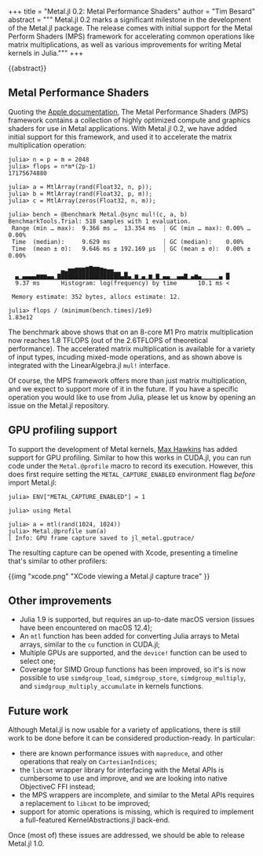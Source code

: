 +++
title = "Metal.jl 0.2: Metal Performance Shaders"
author = "Tim Besard"
abstract = """
  Metal.jl 0.2 marks a significant milestone in the development of the Metal.jl package.
  The release comes with initial support for the Metal Perform Shaders (MPS) framework for
  accelerating common operations like matrix multiplications, as well as various
  improvements for writing Metal kernels in Julia."""
+++

{{abstract}}


## Metal Performance Shaders

Quoting the [Apple
documentation](https://developer.apple.com/documentation/metalperformanceshaders), The Metal
Performance Shaders (MPS) framework contains a collection of highly optimized compute and
graphics shaders for use in Metal applications. With Metal.jl 0.2, we have added initial
support for this framework, and used it to accelerate the matrix multiplication operation:

```julia-repl
julia> n = p = m = 2048
julia> flops = n*m*(2p-1)
17175674880

julia> a = MtlArray(rand(Float32, n, p));
julia> b = MtlArray(rand(Float32, p, m));
julia> c = MtlArray(zeros(Float32, n, m));

julia> bench = @benchmark Metal.@sync mul!(c, a, b)
BenchmarkTools.Trial: 518 samples with 1 evaluation.
 Range (min … max):  9.366 ms …  13.354 ms  ┊ GC (min … max): 0.00% … 0.00%
 Time  (median):     9.629 ms               ┊ GC (median):    0.00%
 Time  (mean ± σ):   9.646 ms ± 192.169 μs  ┊ GC (mean ± σ):  0.00% ± 0.00%

               ▃▂▅▅▆▆▆▇█▇▇▆▅▄▄▁▁ ▁
  ▄▁▄▄▄▄▆▆▆▄▄▁▇█████████████████▄█▄▁▆▁▄▁▆▁▇▁▄▄▁▁▄▄▇▁▄▆▄▁▁▁▁▁▄ █
  9.37 ms      Histogram: log(frequency) by time      10.1 ms <

 Memory estimate: 352 bytes, allocs estimate: 12.

julia> flops / (minimum(bench.times)/1e9)
1.83e12
```

The benchmark above shows that on an 8-core M1 Pro matrix multiplication now reaches 1.8
TFLOPS (out of the 2.6TFLOPS of theoretical performance). The accelerated matrix
multiplication is available for a variety of input types, incuding mixed-mode operations,
and as shown above is integrated with the LinearAlgebra.jl `mul!` interface.

Of course, the MPS framework offers more than just matrix multiplication, and we expect to
support more of it in the future. If you have a specific operation you would like to use
from Julia, please let us know by opening an issue on the Metal.jl repository.


## GPU profiling support

To support the development of Metal kernels,
[Max Hawkins](https://github.com/max-Hawkins) has added support for GPU profiling.
Similar to how this works in CUDA.jl, you can run code under the `Metal.@profile` macro to
record its execution. However, this does first require setting the `METAL_CAPTURE_ENABLED`
environment flag *before* import Metal.jl:

```julia-repl
julia> ENV["METAL_CAPTURE_ENABLED"] = 1

julia> using Metal

julia> a = mtl(rand(1024, 1024))
julia> Metal.@profile sum(a)
[ Info: GPU frame capture saved to jl_metal.gputrace/
```

The resulting capture can be opened with Xcode, presenting a timeline that's similar to
other profilers:

{{img "xcode.png" "XCode viewing a Metal.jl capture trace" }}


## Other improvements

- Julia 1.9 is supported, but requires an up-to-date macOS version (issues have been
  encountered on macOS 12.4);
- An `mtl` function has been added for converting Julia arrays to Metal arrays, similar to the
  `cu` function in CUDA.jl;
- Multiple GPUs are supported, and the `device!` function can be used to select one;
- Coverage for SIMD Group functions has been improved, so it's is now possible to use
  `simdgroup_load`, `simdgroup_store`, `simdgroup_multiply`, and
  `simdgroup_multiply_accumulate` in kernels functions.


## Future work

Although Metal.jl is now usable for a variety of applications, there is still work to be
done before it can be considered production-ready. In particular:

- there are known performance issues with `mapreduce`, and other operations that realy on
  `CartesianIndices`;
- the `libcmt` wrapper library for interfacing with the Metal APIs is cumbersome to use
  and improve, and we are looking into native ObjectiveC FFI instead;
- the MPS wrappers are incomplete, and similar to the Metal APIs requires a replacement
  to `libcmt` to be improved;
- support for atomic operations is missing, which is required to implement a full-featured
  KernelAbstractions.jl back-end.

Once (most of) these issues are addressed, we should be able to release Metal.jl 1.0.
